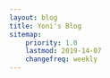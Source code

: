 ```yaml
---
layout: blog
title: Yoni's Blog
sitemap:
    priority: 1.0
    lastmod: 2019-14-07
    changefreq: weekly
---
```

